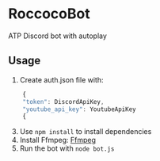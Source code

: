 # RoccocoBot
ATP Discord bot with autoplay

## Usage
1. Create auth.json file with:
```javascript
	{
	"token": DiscordApiKey,
	"youtube_api_key": YoutubeApiKey
	{
```
3. Use ```npm install``` to install dependencies
2. Install Ffmpeg:
	[Ffmpeg](https://www.ffmpeg.org/ "Ffmpeg's Homepage")
3. Run the bot with  ```node bot.js```
